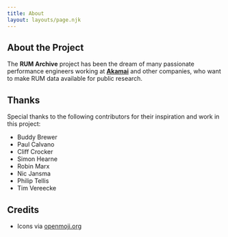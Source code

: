 ```yaml
---
title: About
layout: layouts/page.njk
---
```


## About the Project

The **RUM Archive** project has been the dream of many passionate performance engineers working at [**Akamai**](https://akamai.com)
and other companies, who want to make RUM data available for public research.

## Thanks

Special thanks to the following contributors for their inspiration and work in this project:

* Buddy Brewer
* Paul Calvano
* Cliff Crocker
* Simon Hearne
* Robin Marx
* Nic Jansma
* Philip Tellis
* Tim Vereecke

## Credits

* Icons via [openmoji.org](https://openmoji.org)
